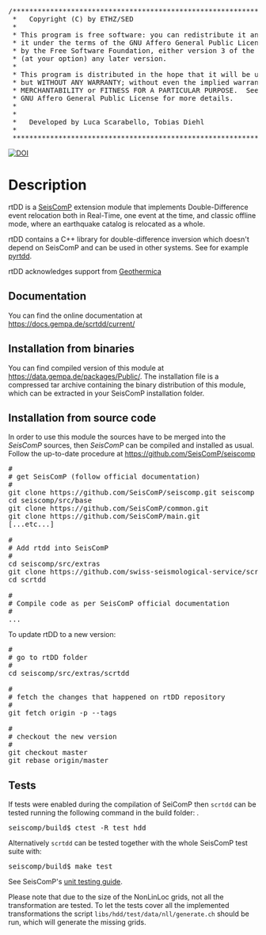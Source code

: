<pre>
/***************************************************************************
 *   Copyright (C) by ETHZ/SED                                             *
 *                                                                         *
 * This program is free software: you can redistribute it and/or modify    *
 * it under the terms of the GNU Affero General Public License as published*
 * by the Free Software Foundation, either version 3 of the License, or    *
 * (at your option) any later version.                                     *
 *                                                                         *
 * This program is distributed in the hope that it will be useful,         *
 * but WITHOUT ANY WARRANTY; without even the implied warranty of          *
 * MERCHANTABILITY or FITNESS FOR A PARTICULAR PURPOSE.  See the           *
 * GNU Affero General Public License for more details.                     *
 *                                                                         *
 *                                                                         *
 *   Developed by Luca Scarabello, Tobias Diehl                            *
 *                                                                         *
 ***************************************************************************/
</pre>

[![DOI](https://zenodo.org/badge/246001157.svg)](https://zenodo.org/badge/latestdoi/246001157)

# Description

rtDD is a [SeisComP](<https://github.com/SeisComP>) extension module that implements
Double-Difference event relocation both in Real-Time, one event at the time, and classic
offline mode, where an earthquake catalog is relocated as a whole.

rtDD contains a C++ library for double-difference inversion which doesn't depend on
SeisComP and can be used in other systems. See for example [pyrtdd](https://github.com/swiss-seismological-service/pyrtdd).

rtDD acknowledges support from [Geothermica](http://www.geothermica.eu/)

## Documentation

You can find the online documentation at https://docs.gempa.de/scrtdd/current/

## Installation from binaries

You can find compiled version of this module at https://data.gempa.de/packages/Public/.
The installation file is a compressed tar archive containing the binary distribution of
this module, which can be extracted in your SeisComP installation folder.

## Installation from source code

In order to use this module the sources have to be merged into the *SeisComP* sources,
then *SeisComP* can be compiled and installed as usual. Follow the up-to-date procedure
at https://github.com/SeisComP/seiscomp

<pre>
#
# get SeisComP (follow official documentation)
#
git clone https://github.com/SeisComP/seiscomp.git seiscomp
cd seiscomp/src/base
git clone https://github.com/SeisComP/common.git
git clone https://github.com/SeisComP/main.git
[...etc...]

#
# Add rtdd into SeisComP
#
cd seiscomp/src/extras
git clone https://github.com/swiss-seismological-service/scrtdd.git
cd scrtdd

#
# Compile code as per SeisComP official documentation
#
...
</pre>

To update rtDD to a new version:

<pre>
#
# go to rtDD folder
#
cd seiscomp/src/extras/scrtdd

#
# fetch the changes that happened on rtDD repository
#
git fetch origin -p --tags

#
# checkout the new version
#
git checkout master
git rebase origin/master
</pre>

## Tests

If tests were enabled during the compilation of SeiComP then `scrtdd` can be tested
running the following command in the build folder:
.
<pre>
seiscomp/build$ ctest -R test_hdd
</pre>

Alternatively `scrtdd` can be tested together with the whole SeisComP test suite with:

<pre>
seiscomp/build$ make test
</pre>

See SeisComP's [unit testing guide](https://docs.gempa.de/seiscomp/current/base/tests.html).

Please note that due to the size of the NonLinLoc grids, not all the transformation are
tested. To let the tests cover all the implemented transformations the script 
`libs/hdd/test/data/nll/generate.ch` should be run, which will generate the missing grids.
